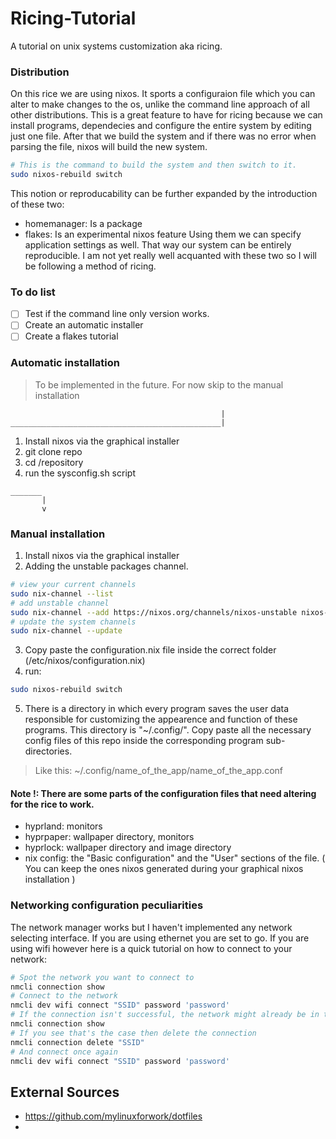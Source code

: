 # Ricing-Tutorial
A tutorial on unix systems customization aka ricing.

### Distribution
On this rice we are using nixos. It sports a configuraion file which you can alter to make changes to the os, unlike the command line approach of all other distributions. This is a great feature to have for ricing because we can install programs, dependecies and configure the entire system by editing just one file. After that we build the system and if there was no error when parsing the file, nixos will build the new system.
```bash
# This is the command to build the system and then switch to it.
sudo nixos-rebuild switch
```
This notion or reproducability can be further expanded by the introduction of these two:
- homemanager: Is a package 
- flakes: Is an experimental nixos feature
Using them we can specify application settings as well. That way our system can be entirely reproducible. I am not yet really well acquanted with these two so I will be following a method of ricing.

### To do list
- [ ] Test if the command line only version works.
- [ ] Create an automatic installer
- [ ] Create a flakes tutorial

### Automatic installation
> To be implemented in the future. For now skip to the manual installation 
```
                                               |    
_______________________________________________|
```
1. Install nixos via the graphical installer
2. git clone repo
3. cd /repository
4. run the sysconfig.sh script
```
_______
       |
       v
```
### Manual installation 
1. Install nixos via the graphical installer
2. Adding the unstable packages channel.
```bash
# view your current channels
sudo nix-channel --list
# add unstable channel
sudo nix-channel --add https://nixos.org/channels/nixos-unstable nixos-unstable
# update the system channels
sudo nix-channel --update
```
3. Copy paste the configuration.nix file inside the correct folder (/etc/nixos/configuration.nix)
4. run:
```bash
sudo nixos-rebuild switch
```
5. There is a directory in which every program saves the user data responsible for customizing the appearence and function of these programs. This directory is "~/.config/". Copy paste all the necessary config files of this repo inside the corresponding program sub-directories.
>Like this: ~/.config/name_of_the_app/name_of_the_app.conf

#### Note !: There are some parts of the configuration files that need altering for the rice to work.
- hyprland: monitors
- hyprpaper: wallpaper directory, monitors
- hyprlock: wallpaper directory and image directory
- nix config: the "Basic configuration" and the "User" sections of the file. ( You can keep the ones nixos generated during your graphical nixos installation )


### Networking configuration peculiarities
The network manager works but I haven't implemented any network selecting interface. If you are using ethernet you are set to go. If you are using wifi however here is a quick tutorial on how to connect to your network:
```bash
# Spot the network you want to connect to
nmcli connection show
# Connect to the network
nmcli dev wifi connect "SSID" password 'password'
# If the connection isn't successful, the network might already be in the list of connected networks
nmcli connection show
# If you see that's the case then delete the connection
nmcli connection delete "SSID"
# And connect once again
nmcli dev wifi connect "SSID" password 'password'
```

External Sources
----------------
- https://github.com/mylinuxforwork/dotfiles
- 
